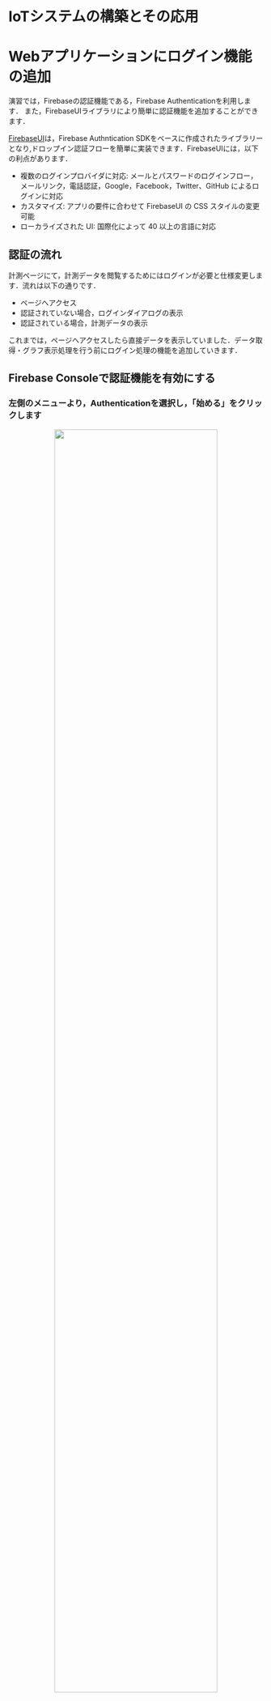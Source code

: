 # IoTシステムの構築とその応用


# Webアプリケーションにログイン機能の追加

演習では，Firebaseの認証機能である，Firebase Authenticationを利用します．
また，FirebaseUIライブラリにより簡単に認証機能を追加することができます．


[FirebaseUI](https://github.com/firebase/firebaseui-web)は，Firebase Authntication SDKをベースに作成されたライブラリーとなり,ドロップイン認証フローを簡単に実装できます．FirebaseUIには，以下の利点があります．

- 複数のログインプロバイダに対応: メールとパスワードのログインフロー，メールリンク，電話認証，Google，Facebook，Twitter、GitHub によるログインに対応
- カスタマイズ: アプリの要件に合わせて FirebaseUI の CSS スタイルの変更可能
- ローカライズされた UI: 国際化によって 40 以上の言語に対応

## 認証の流れ


計測ページにて，計測データを閲覧するためにはログインが必要と仕様変更します．流れは以下の通りです．

- ページへアクセス
- 認証されていない場合，ログインダイアログの表示
- 認証されている場合，計測データの表示

これまでは，ページへアクセスしたら直接データを表示していました．データ取得・グラフ表示処理を行う前にログイン処理の機能を追加していきます．


## Firebase Consoleで認証機能を有効にする

### 左側のメニューより，Authenticationを選択し，「始める」をクリックします

<center>
<img src="images/lite/fb_auth_start.png" width="80%">
</center>


### ログインプロバイダを選択します．今回は「Google」を選択します．

<center>
<img src="images/lite/fb_auth_1.png" width="50%">
</center>

### 「Google」を有効にします．

<center>
<img src="images/lite/fb_auth_2.png" width="50%">
</center>

<center>
<img src="images/lite/fb_auth_3.png" width="50%">
</center>



## FirebaseUI の準備

FirebaseUIライブラリをCDNを用いた方法で導入します．

これまでの `index.html` の head タグ内に以下の行を追加します．
```html
    <!-- Firebase Auth UI-->
    <script src="https://www.gstatic.com/firebasejs/ui/6.0.1/firebase-ui-auth.js"></script>
    <link type="text/css" rel="stylesheet" href="https://www.gstatic.com/firebasejs/ui/6.0.1/firebase-ui-auth.css" />
```

これにより，ページにFirebaseUIの機能が利用できるようになります．


## ログイン機能の実装

`<body>`タグの直下に以下のタグを追加します．この`<div>`タグ内にログインダイアログが表示されます．

```html
 <div id="firebaseui-auth-container"></div>
```

`firebase.auth()`の関数を使い，ログインの有無を調べます．未ログインの時はFirebaseUIによるログインを，ログイン済みの時はグラフ表示を行います．

```javascript
      firebase.auth().onAuthStateChanged((user) => {
            if (user) {
                // User is signed in, see docs for a list of available properties
                // https://firebase.google.com/docs/reference/js/firebase.User
                var uid = user.uid;
                document.getElementById('buttons').style.display = 'block';
                show_data();
            } else {
                // User is signed out
                console.log("no login")
                var uiConfig = {
                    // ログイン成功時のリダイレクト先
                    signInSuccessUrl: 'index.html',

                    // 利用する認証機能
                    signInOptions: [
                        firebase.auth.GoogleAuthProvider.PROVIDER_ID
                    ],
                };

                var ui = new firebaseui.auth.AuthUI(firebase.auth());
                ui.start('#firebaseui-auth-container', uiConfig);                
            }
        });
    });
```

ログアウト処理は以下となります．
```javascript
    function logout() {
            firebase.auth().signOut().then(() => {
                // ログアウト成功
                document.location = 'index.html';
            }).catch((error) => {
                // ログアウトエラー処理
            });

    }
```

これまでのグラフ表示に関する記述を`show_data`関数にします．

```javascript
    function show_data(){

      let app = firebase.app();
      //let station_id = "st001";
      let container = document.getElementById('visualization');
      let names = ['Humidity', 'Pressure', 'Temperature'];
      let dataset = new vis.DataSet();
      let groups = new vis.DataSet();
      
      groups.add({
          id: 0,
          content: names[0],
          className: 'style-0',
          options: {
            yAxisOrientation: 'left',
            interpolation: false,
            drawPoints: {
                size: 2
            }
          }
      });

      groups.add({
          id: 1,
          content: names[1],
          className: 'style-1',
          options: {
            yAxisOrientation: 'left',
            interpolation: false,
            drawPoints: {
              size: 2
            }
          }
      });

      groups.add({
          id: 2,
          content: names[2],
          className: 'style-2',
          options: {
            yAxisOrientation: 'left',
            interpolation: false,
            drawPoints: {
              size: 2
            }
          }
      });

      let date = new Date();
      let options = {
          dataAxis: {
              showMinorLabels: true,
              alignZeros: false
          },
          width: '100%',
          height: '550px',
          legend: { left: { position: "top-right" } },
          start: date.setMinutes(date.getMinutes() - 5),
          end: date.setMinutes(date.getMinutes() + 15)

      };
      let graph2d = new vis.Graph2d(container, dataset, groups, options);

      var ref = app.database().ref('stations').child(station_id + '/data');
      ref.limitToLast(100).on('child_added', function(snapshot) {
          var newData = snapshot.val();
          addItem(newData.timestamp, newData.humid, 0);
          addItem(newData.timestamp, newData.press, 1);
          addItem(newData.timestamp, newData.temp, 2);
          let now = new Date();
          graph2d.setWindow(now.setMinutes(now.getMinutes() - 5), now.setMinutes(now.getMinutes() + 10), {animation: false});
      });
    }

```


### index.htmlの全体

資料として`index_03.html`が該当します．

```html
<!DOCTYPE html>
<html>
  <head>
    <meta charset="utf-8">
    <meta name="viewport" content="width=device-width, initial-scale=1">
    <title>データの可視化</title>

    <!-- update the version number as needed -->
    <script defer src="/__/firebase/8.7.1/firebase-app.js"></script>
    <!-- include only the Firebase features as you need -->
    <script defer src="/__/firebase/8.7.1/firebase-auth.js"></script>
    <script defer src="/__/firebase/8.7.1/firebase-database.js"></script>
    
    <!-- initialize the SDK after all desired features are loaded -->
    <script defer src="/__/firebase/init.js"></script>

    <!-- Firebase Auth UI-->
    <script src="https://www.gstatic.com/firebasejs/ui/6.1.0/firebase-ui-auth.js"></script>
    <link type="text/css" rel="stylesheet" href="https://www.gstatic.com/firebasejs/ui/6.0.1/firebase-ui-auth.css" />

    <!-- vis.js -->
    <script src="https://cdnjs.cloudflare.com/ajax/libs/vis/4.21.0/vis.min.js"></script>

    <link rel="stylesheet" type="text/css" href="https://cdnjs.cloudflare.com/ajax/libs/vis/4.21.0/vis.min.css" />

    <style type="text/css">
        .style-0 {
            fill: #f2ea00;
            fill-opacity: 0;
            stroke-width: 2px;
            stroke: #003cb3;
        }
        .style-1 {
            fill: #00b72b;
            fill-opacity: 0;
            stroke-width: 2px;
            stroke: #00b72b;
        }

        .style-2 {
            fill: #b2b700;
            fill-opacity: 0;
            stroke-width: 2px;
            stroke: #b2b700;
        }

    </style>  

  </head>
  <body>


  <h2>計測データ</h2>

  <div id="firebaseui-auth-container"></div>

  <div id="visualization"></div>

  <script type="text/javascript">

    document.addEventListener('DOMContentLoaded', function() {

      firebase.auth().onAuthStateChanged((user) => {
            if (user) {
                // User is signed in, see docs for a list of available properties
                // https://firebase.google.com/docs/reference/js/firebase.User
                var uid = user.uid;
                document.getElementById('buttons').style.display = 'block';
                show_data();
            } else {
                // User is signed out
                console.log("no login")
                var uiConfig = {
                    // ログイン成功時のリダイレクト先
                    signInSuccessUrl: 'index.html',

                    // 利用する認証機能
                    signInOptions: [
                        firebase.auth.GoogleAuthProvider.PROVIDER_ID
                    ],
                };

                var ui = new firebaseui.auth.AuthUI(firebase.auth());
                ui.start('#firebaseui-auth-container', uiConfig);                
            }
        });
    });

    function logout() {
            firebase.auth().signOut().then(() => {
                // ログアウト成功
                document.location = 'index.html';
            }).catch((error) => {
                // ログアウトエラー処理
            });

    }
  </script>

  <script type="text/javascript">

    let station_id = "st001";
    let dataset = new vis.DataSet();
    let groups = new vis.DataSet();

    function show_data(){

      let app = firebase.app();
      //let station_id = "st001";
      let container = document.getElementById('visualization');
      let names = ['Humidity', 'Pressure', 'Templature'];
      
      groups.add({
          id: 0,
          content: names[0],
          className: 'style-0',
          options: {
            yAxisOrientation: 'left',
            interpolation: false,
            drawPoints: {
                size: 2
            }
          }
      });

      groups.add({
          id: 1,
          content: names[1],
          className: 'style-1',
          options: {
            yAxisOrientation: 'left',
            interpolation: false,
            drawPoints: {
              size: 2
            }
          }
      });

      groups.add({
          id: 2,
          content: names[2],
          className: 'style-2',
          options: {
            yAxisOrientation: 'right',
            interpolation: false,
            drawPoints: {
              size: 2
            }
          }
      });

      let date = new Date();
      let options = {
          dataAxis: {
              showMinorLabels: true,
              alignZeros: false
          },
          width: '100%',
          height: '550px',
          legend: { left: { position: "top-left" },
                    right: { position: "top-right" } },
          start: date.setMinutes(date.getMinutes() - 5),
          end: date.setMinutes(date.getMinutes() + 15)

      };
      let graph2d = new vis.Graph2d(container, dataset, groups, options);

      var ref = app.database().ref('stations').child(station_id + '/data');
      ref.limitToLast(100).on('child_added', function(snapshot) {
          var newData = snapshot.val();
          addItem(newData.timestamp, newData.humid, 0);
          addItem(newData.timestamp, newData.press, 1);
          addItem(newData.timestamp, newData.temp, 2);
          let now = new Date();
          graph2d.setWindow(now.setMinutes(now.getMinutes() - 5), now.setMinutes(now.getMinutes() + 10), {animation: false});
      });
    }

    function addItem(timestamp, value, g) {
          itm = { x: new Date(timestamp).toLocaleString(), y: value, group: g };
          dataset.add(itm);
    }
    
  </script>

  <script type="text/javascript">
    function change_status(st){
      let ref = firebase.database().ref('stations').child(station_id + '/status');
      ref.set({status: st});
    }
  </script>

  <div id="buttons" style="display: none;">
    <button onclick="change_status(1);">COLOR 1</button>
    <button onclick="change_status(2);">COLOR 2</button>
    <button onclick="change_status(3);">COLOR 3</button>

    <button onClick="logout()" style="float:right;">ログアウト</button>
  </div>

  </body>
</html>

```



## デプロイして確認


```bash
firebase deploy
```

デプロイされたURLへアクセス,次の状態になっています．

<center>
<img src="images/lite/fb_auth_6.png" width="50%">
</center>


## リファレンス

- https://firebase.google.com/docs/auth/web/firebaseui